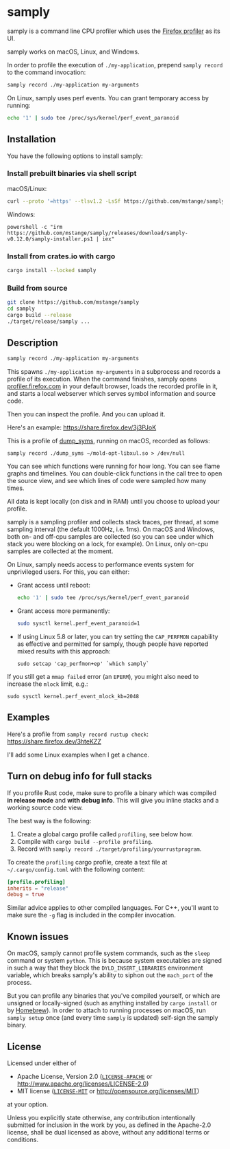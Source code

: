 # samply

samply is a command line CPU profiler which uses the [Firefox profiler](https://profiler.firefox.com/) as its UI.

samply works on macOS, Linux, and Windows.

In order to profile the execution of `./my-application`, prepend `samply record` to the command invocation:

```sh
samply record ./my-application my-arguments
```

On Linux, samply uses perf events. You can grant temporary access by running:

```sh
echo '1' | sudo tee /proc/sys/kernel/perf_event_paranoid
```

## Installation

You have the following options to install samply:

### Install prebuilt binaries via shell script

macOS/Linux:
```sh
curl --proto '=https' --tlsv1.2 -LsSf https://github.com/mstange/samply/releases/download/samply-v0.12.0/samply-installer.sh | sh
```

Windows:
```
powershell -c "irm https://github.com/mstange/samply/releases/download/samply-v0.12.0/samply-installer.ps1 | iex"
```

### Install from crates.io with cargo

```sh
cargo install --locked samply
```

### Build from source

```sh
git clone https://github.com/mstange/samply
cd samply
cargo build --release
./target/release/samply ...
```

## Description

```sh
samply record ./my-application my-arguments
```

This spawns `./my-application my-arguments` in a subprocess and records a profile of its execution. When the command finishes, samply opens
[profiler.firefox.com](https://profiler.firefox.com/) in your default browser, loads the recorded profile in it, and starts a local webserver which serves symbol information and source code.

Then you can inspect the profile. And you can upload it.

Here's an example: https://share.firefox.dev/3j3PJoK

This is a profile of [dump_syms](https://github.com/mozilla/dump_syms), running on macOS, recorded as follows:

```
samply record ./dump_syms ~/mold-opt-libxul.so > /dev/null
```

You can see which functions were running for how long. You can see flame graphs and timelines. You can double-click functions in the call tree to open the source view, and see which lines of code were sampled how many times.

All data is kept locally (on disk and in RAM) until you choose to upload your profile.

samply is a sampling profiler and collects stack traces, per thread, at some sampling interval (the default 1000Hz, i.e. 1ms). On macOS and Windows, both on- and off-cpu samples are collected (so you can see under which stack you were blocking on a lock, for example). On Linux, only on-cpu samples are collected at the moment.

On Linux, samply needs access to performance events system for unprivileged users. For this, you can either:

 - Grant access until reboot:

   ```sh
   echo '1' | sudo tee /proc/sys/kernel/perf_event_paranoid
   ```

 - Grant access more permanently:

   ```sh
   sudo sysctl kernel.perf_event_paranoid=1
   ```

 - If using Linux 5.8 or later, you can try setting the `CAP_PERFMON` capability as effective and permitted for samply, though people have reported mixed results with this approach:

   ```
   sudo setcap 'cap_perfmon+ep' `which samply`
   ```

If you still get a `mmap failed` error (an `EPERM`), you might also need to increase the `mlock` limit, e.g.:

```
sudo sysctl kernel.perf_event_mlock_kb=2048
```

## Examples

Here's a profile from `samply record rustup check`: https://share.firefox.dev/3hteKZZ

I'll add some Linux examples when I get a chance.

## Turn on debug info for full stacks

If you profile Rust code, make sure to profile a binary which was compiled **in release mode** and **with debug info**. This will give you inline stacks and a working source code view.

The best way is the following:

 1. Create a global cargo profile called `profiling`, see below how.
 2. Compile with `cargo build --profile profiling`.
 3. Record with `samply record ./target/profiling/yourrustprogram`.

To create the `profiling` cargo profile, create a text file at `~/.cargo/config.toml` with the following content:

```toml
[profile.profiling]
inherits = "release"
debug = true
```

Similar advice applies to other compiled languages. For C++, you'll want to make sure the `-g` flag is included in the compiler invocation.

## Known issues

On macOS, samply cannot profile system commands, such as the `sleep` command or system `python`. This is because system executables are signed in such a way that they block the `DYLD_INSERT_LIBRARIES` environment variable, which breaks samply's ability to siphon out the `mach_port` of the process.

But you can profile any binaries that you've compiled yourself, or which are unsigned or locally-signed (such as anything installed by `cargo install` or by [Homebrew](brew.sh)). In order to attach to running processes on macOS, run `samply setup` once (and every time `samply` is updated) self-sign the samply binary.

## License

Licensed under either of

  * Apache License, Version 2.0 ([`LICENSE-APACHE`](./LICENSE-APACHE) or http://www.apache.org/licenses/LICENSE-2.0)
  * MIT license ([`LICENSE-MIT`](./LICENSE-MIT) or http://opensource.org/licenses/MIT)

at your option.

Unless you explicitly state otherwise, any contribution intentionally submitted
for inclusion in the work by you, as defined in the Apache-2.0 license, shall be
dual licensed as above, without any additional terms or conditions.
